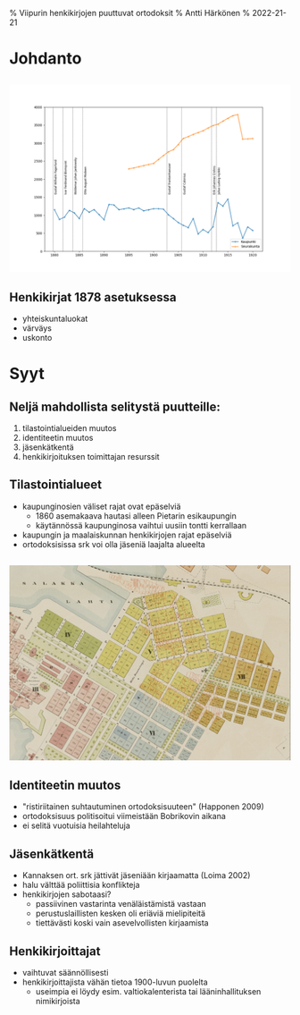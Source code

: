 % Viipurin henkikirjojen puuttuvat ortodoksit
% Antti Härkönen
% 2022-21-21

# Johdanto

##

![](./img/fig1.png)

## Henkikirjat 1878 asetuksessa

- yhteiskuntaluokat
- värväys
- uskonto

# Syyt

## Neljä mahdollista selitystä puutteille:

1) tilastointialueiden muutos
2) identiteetin muutos
3) jäsenkätkentä
4) henkikirjoituksen toimittajan resurssit

## Tilastointialueet

- kaupunginosien väliset rajat ovat epäselviä
  * 1860 asemakaava hautasi alleen Pietarin esikaupungin
  * käytännössä kaupunginosa vaihtui uusiin tontti kerrallaan
- kaupungin ja maalaiskunnan henkikirjojen rajat epäselviä
- ortodoksisissa srk voi olla jäseniä laajalta alueelta

##

![Pietarin esikaupunki](./img/plan1885.jpg)

## Identiteetin muutos

- "ristiriitainen suhtautuminen ortodoksisuuteen" (Happonen 2009)
- ortodoksisuus politisoitui viimeistään Bobrikovin aikana
- ei selitä vuotuisia heilahteluja

## Jäsenkätkentä

- Kannaksen ort. srk jättivät jäseniään kirjaamatta (Loima 2002)
- halu välttää poliittisia konflikteja
- henkikirjojen sabotaasi?
  * passiivinen vastarinta venäläistämistä vastaan
  * perustuslaillisten kesken oli eriäviä mielipiteitä
  * tiettävästi koski vain asevelvollisten kirjaamista

## Henkikirjoittajat

- vaihtuvat säännöllisesti
- henkikirjoittajista vähän tietoa 1900-luvun puolelta
  * useimpia ei löydy esim. valtiokalenterista tai lääninhallituksen nimikirjoista